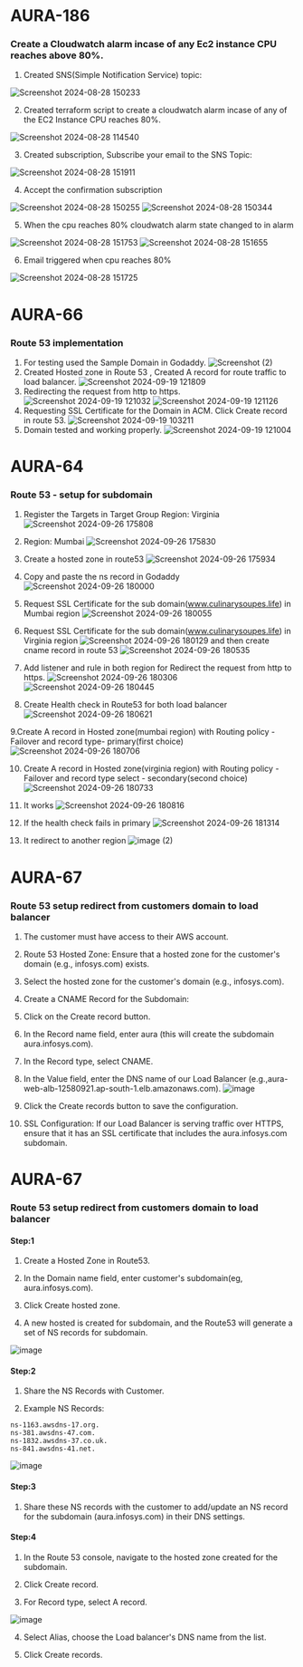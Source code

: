 # AURA-186

### Create a Cloudwatch alarm incase of any Ec2 instance CPU reaches above 80%.


1. Created SNS(Simple Notification Service) topic:


![Screenshot 2024-08-28 150233](https://github.com/user-attachments/assets/cc43a77d-2e98-44ec-bf35-a8313a0ea746)

2. Created terraform script to create a cloudwatch alarm incase of any of the EC2 Instance CPU reaches 80%.

![Screenshot 2024-08-28 114540](https://github.com/user-attachments/assets/ad679e02-fd17-4aeb-ba45-72435212f200)

3. Created subscription, Subscribe your email to the SNS Topic:

![Screenshot 2024-08-28 151911](https://github.com/user-attachments/assets/34bf8a65-31eb-4354-8088-3efd988931d7)

4. Accept the confirmation subscription

![Screenshot 2024-08-28 150255](https://github.com/user-attachments/assets/c7d3db08-8f00-4678-aab4-83fd5e23ba70)
![Screenshot 2024-08-28 150344](https://github.com/user-attachments/assets/c8a79df4-5252-4afe-89c8-e9a04fc85cd7)


5. When the cpu reaches 80% cloudwatch alarm state changed to in alarm

![Screenshot 2024-08-28 151753](https://github.com/user-attachments/assets/42b93ba9-8d49-434a-8a76-03b1b4817ce9)
![Screenshot 2024-08-28 151655](https://github.com/user-attachments/assets/5444b9da-5c58-48b6-a11b-7e66a59b8c8c)

6. Email triggered when cpu reaches 80%

![Screenshot 2024-08-28 151725](https://github.com/user-attachments/assets/9c01c973-ecdc-4b73-af4e-154c8095da25)

# AURA-66
### Route 53 implementation 
1. For testing used the Sample Domain in Godaddy.
![Screenshot (2)](https://github.com/user-attachments/assets/2ecdb6d2-439c-4585-9dad-de9938a69a9f)
2. Created Hosted zone in Route 53 , Created A record for route traffic to load balancer.
![Screenshot 2024-09-19 121809](https://github.com/user-attachments/assets/9e583b68-4d0d-481a-9e78-ccc11d3029fc)
3. Redirecting the request from http to https.
![Screenshot 2024-09-19 121032](https://github.com/user-attachments/assets/5852beb0-f5c3-4205-a49c-53c0cbf27416)
![Screenshot 2024-09-19 121126](https://github.com/user-attachments/assets/a1ab99d5-5fde-4140-b28f-6937c927e38c)
4. Requesting SSL Certificate for the Domain in ACM. Click Create record in route 53.
![Screenshot 2024-09-19 103211](https://github.com/user-attachments/assets/406d08e6-76ef-4cbc-a3a4-b07cc7be6936)
5. Domain tested and working properly.
![Screenshot 2024-09-19 121004](https://github.com/user-attachments/assets/b2abb8c2-784c-4090-bc2b-d176631b0bd2)



# AURA-64

### Route 53 -  setup for subdomain

1. Register the Targets in Target Group Region: Virginia
![Screenshot 2024-09-26 175808](https://github.com/user-attachments/assets/73623cdd-b412-4f73-aaa9-5dad471160cf)

2. Region: Mumbai
![Screenshot 2024-09-26 175830](https://github.com/user-attachments/assets/37769757-ce3c-4e7e-8867-fc612f00bc70)

3. Create a hosted zone in route53
![Screenshot 2024-09-26 175934](https://github.com/user-attachments/assets/4cf8e229-90d6-4da5-918b-1b5b0971fd0f)

4. Copy and paste the ns record in Godaddy
![Screenshot 2024-09-26 180000](https://github.com/user-attachments/assets/7c56f48c-8782-4953-a27a-3f9b5428e065)

5. Request SSL Certificate for the sub domain(www.culinarysoupes.life) in Mumbai region
![Screenshot 2024-09-26 180055](https://github.com/user-attachments/assets/7e2a2026-d476-415b-a716-f593620cf210)

6. Request SSL Certificate for the sub domain(www.culinarysoupes.life) in Virginia region
![Screenshot 2024-09-26 180129](https://github.com/user-attachments/assets/6a6d0463-9012-42ef-8fe9-836b70e1f8ae)
and then create cname record in route 53
![Screenshot 2024-09-26 180535](https://github.com/user-attachments/assets/b820e287-02fd-44f6-8caa-e14997b655f7)

7. Add listener and rule in both region for Redirect the request from http to https.
![Screenshot 2024-09-26 180306](https://github.com/user-attachments/assets/60359a89-9796-4b03-b148-a70f88622765)
![Screenshot 2024-09-26 180445](https://github.com/user-attachments/assets/d3050077-c00a-4f1a-93e3-a744d09fecdc)

8. Create Health check in Route53 for both load balancer
![Screenshot 2024-09-26 180621](https://github.com/user-attachments/assets/6df443f1-28b0-42c9-8666-9a2feaba907c)

9.Create A record in Hosted zone(mumbai region) with Routing policy - Failover and record type- primary(first choice)
![Screenshot 2024-09-26 180706](https://github.com/user-attachments/assets/fa3d1734-92ba-468e-8852-519e185a28ef)

10. Create A record in Hosted zone(virginia region) with Routing policy - Failover and record type select - secondary(second choice)
![Screenshot 2024-09-26 180733](https://github.com/user-attachments/assets/9bd90552-ddba-4bf2-ba76-1dccaa1c87c2)

11. It works 
![Screenshot 2024-09-26 180816](https://github.com/user-attachments/assets/f870d049-bef7-4914-844b-bbff3e556abc)

12. If the health check fails in primary
![Screenshot 2024-09-26 181314](https://github.com/user-attachments/assets/d426b654-4cd4-48a0-8755-27e1b5e4b09e)

13. It redirect to another region
![image (2)](https://github.com/user-attachments/assets/9ac0aace-16f3-4359-bd46-d3126d4f4e96)

# AURA-67

### Route 53 setup redirect from customers domain to load balancer

1. The customer must have access to their AWS account.

2. Route 53 Hosted Zone: Ensure that a hosted zone for the customer's domain (e.g., infosys.com) exists.
   
3. Select the hosted zone for the customer's domain (e.g., infosys.com).

4. Create a CNAME Record for the Subdomain:

5. Click on the Create record button.
     
6. In the Record name field, enter aura (this will create the subdomain aura.infosys.com).

7. In the Record type, select CNAME.

8. In the Value field, enter the DNS name of our Load Balancer (e.g.,aura-web-alb-12580921.ap-south-1.elb.amazonaws.com).
![image](https://github.com/user-attachments/assets/b5dc1090-1186-42d5-ba6e-0ec3fcacfbbf)

9. Click the Create records button to save the configuration.

10. SSL Configuration: If our Load Balancer is serving traffic over HTTPS, ensure that it has an SSL certificate that includes the aura.infosys.com subdomain.


# AURA-67

### Route 53 setup redirect from customers domain to load balancer

#### Step:1

1. Create a Hosted Zone in Route53.

2. In the Domain name field, enter customer's subdomain(eg, aura.infosys.com).

3. Click Create hosted zone.

4. A new hosted is created for subdomain, and the Route53 will generate a set of NS records for subdomain.

![image](https://github.com/user-attachments/assets/6031bd36-eec4-4f17-ab8c-5d3092a87309)



#### Step:2

1. Share the NS Records with Customer.

2. Example NS Records:
```
ns-1163.awsdns-17.org.
ns-381.awsdns-47.com.
ns-1832.awsdns-37.co.uk.
ns-841.awsdns-41.net.

```

![image](https://github.com/user-attachments/assets/b5a429e7-a5b2-41bc-acc2-a5dc6e288315)

#### Step:3

1. Share these NS records with the customer to add/update an NS record for the subdomain (aura.infosys.com) in their DNS settings.

#### Step:4 

1. In the Route 53 console, navigate to the hosted zone created for the subdomain.

2. Click Create record.

3. For Record type, select A record.

![image](https://github.com/user-attachments/assets/84b300b8-a834-455c-8950-a46c823ecd48)

4. Select Alias, choose the Load balancer's DNS name from the list.

5. Click Create records.






 













